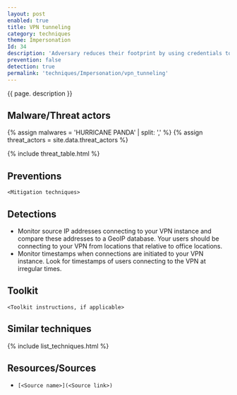 ```yaml
---
layout: post
enabled: true
title: VPN tunneling
category: techniques
theme: Impersonation
Id: 34
description: 'Adversary reduces their footprint by using credentials to directly connect to the network and Impersonation as VPN users instead of relying on the RAT.'
prevention: false
detection: true
permalink: 'techniques/Impersonation/vpn_tunneling'
---
```

{{ page. description }}

## Malware/Threat actors

<!-- Threat actors table -->
{% assign malwares = 'HURRICANE PANDA' | split: ',' %}
{% assign threat_actors = site.data.threat_actors %}

{% include threat_table.html %}

## Preventions

`<Mitigation techniques>`

## Detections

* Monitor source IP addresses connecting to your VPN instance and compare these addresses to a GeoIP database. Your users should be connecting to your VPN from locations that relative to office locations.
* Monitor timestamps when connections are initiated to your VPN instance. Look for timestamps of users connecting to the VPN at irregular times.

## Toolkit

`<Toolkit instructions, if applicable>`

## Similar techniques

{% include list_techniques.html %}


## Resources/Sources

* `[<Source name>](<Source link>)`
